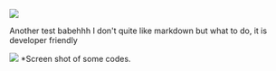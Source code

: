 ﻿![](file:///C:\Users\serene.chng.khoo\OneDrive%20-%20Accenture\DevTraining\DT2_SpringBeanAndAutowired\TestScreenShot.png)

Another test babehhh
I don't quite like markdown but what to do, it is developer friendly

![](file:///C:\Users\serene.chng.khoo\OneDrive%20-%20Accenture\DevTraining\DT2_SpringBeanAndAutowired\TestScreenShot2.png)
*Screen shot of some codes.
